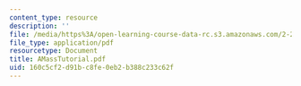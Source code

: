 ```yaml
---
content_type: resource
description: ''
file: /media/https%3A/open-learning-course-data-rc.s3.amazonaws.com/2-20-marine-hydrodynamics-13-021-spring-2005/160c5cf2d91bc8fe0eb2b388c233c62f_AMassTutorial.pdf
file_type: application/pdf
resourcetype: Document
title: AMassTutorial.pdf
uid: 160c5cf2-d91b-c8fe-0eb2-b388c233c62f
---
```

